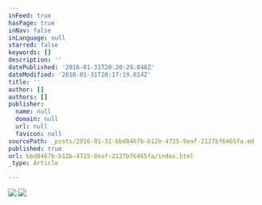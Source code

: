 ```yaml
---
inFeed: true
hasPage: true
inNav: false
inLanguage: null
starred: false
keywords: []
description: ''
datePublished: '2016-01-31T20:20:29.848Z'
dateModified: '2016-01-31T20:17:19.014Z'
title: ''
author: []
authors: []
publisher:
  name: null
  domain: null
  url: null
  favicon: null
sourcePath: _posts/2016-01-31-bbd8467b-b12b-4725-8eaf-2127bf6465fa.md
published: true
url: bbd8467b-b12b-4725-8eaf-2127bf6465fa/index.html
_type: Article

---
```

![](https://the-grid-user-content.s3-us-west-2.amazonaws.com/d01f3688-a29e-42c5-8f2b-d9c2deedc5fc.JPG)
![](https://the-grid-user-content.s3-us-west-2.amazonaws.com/e928e37d-2770-4741-85d1-4986b7acb974.JPG)